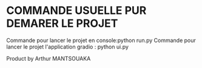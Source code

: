 # COMMANDE USUELLE PUR DEMARER LE PROJET

Commande pour lancer le projet en console:python run.py
Commande pour  lancer le projet l'application gradio : python ui.py


Product by Arthur MANTSOUAKA